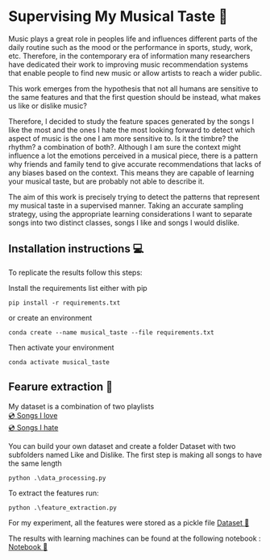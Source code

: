 # Supervising My Musical Taste :drum:
 
Music plays a great role in peoples life and influences different parts of the daily routine such as the mood or the performance in sports, study, work, etc. Therefore, in the contemporary era of information many researchers have dedicated their work to improving music recommendation systems that enable people to find new music or allow artists to reach a wider public.

This work emerges from the hypothesis that not all humans are sensitive to the same features and that the first question should be instead, what makes us like or dislike music?

Therefore, I decided to study the feature spaces generated by the songs I like the most and the ones I hate the most looking forward to detect which aspect of music is the one I am more sensitive to. Is it the timbre? the rhythm? a combination of both?. Although I am sure the context might influence a lot the emotions perceived in a musical piece, there is a pattern why friends and family tend to give accurate recommendations that lacks of any biases based on the context. This means they are capable of learning your musical taste, but are probably not able to describe it.

The aim of this work is precisely trying to detect the patterns that represent my musical taste in a supervised manner. Taking an accurate sampling strategy, using the appropriate learning considerations I want to separate songs into two distinct classes, songs I like and songs I would dislike.

## Installation instructions :computer:
To replicate the results follow this steps:

Install the requirements list either with pip
```
pip install -r requirements.txt
```
or create an environment
```
conda create --name musical_taste --file requirements.txt
```
Then activate your environment
```
conda activate musical_taste
```

## Fearure extraction :musical_note:
My dataset is a combination of two playlists\
[:cd: Songs I love](https://open.spotify.com/playlist/0c5l61Nfs7Ie0TrJ5NP5JJ?si=a7bdd16bc35c44b1)\
[:cd: Songs I hate](https://open.spotify.com/playlist/37i9dQZF1EUMDoJuT8yJsl?si=3c0fe5d717994539)

You can build your own dataset and create a folder Dataset with two subfolders named Like and Dislike.
The first step is making all songs to have the same length
```
python .\data_processing.py 
```
To extract the features run:
```
python .\feature_extraction.py 
```

For my experiment, all the features were stored as a pickle file
[Dataset :musical_score:](dataset_features.pckl)

The results with learning machines can be found at the following notebook :
[Notebook  :musical_keyboard:](supervising_my_musical_taste.ipynb)
